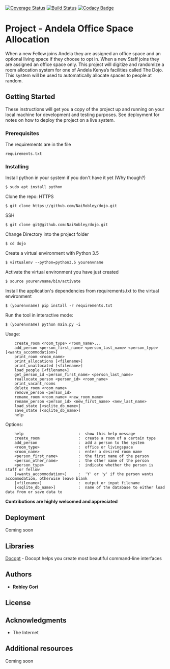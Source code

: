[![Coverage Status](https://coveralls.io/repos/github/NaiRobley/dojo/badge.svg?branch=develop)](https://coveralls.io/github/NaiRobley/dojo?branch=develop)
[![Build Status](https://travis-ci.org/NaiRobley/dojo.svg?branch=develop)](https://travis-ci.org/NaiRobley/dojo)
[![Codacy Badge](https://api.codacy.com/project/badge/Grade/4d579665683f41088688d2cad5de8d17)](https://www.codacy.com/app/NaiRobley/dojo?utm_source=github.com&amp;utm_medium=referral&amp;utm_content=NaiRobley/dojo&amp;utm_campaign=Badge_Grade)

# Project - Andela Office Space Allocation  

When a new Fellow joins Andela they are assigned an office space and an optional living space if
they choose to opt in.
When a new Staff joins they are assigned an office space only.
This project will digitize and randomize a room allocation system for one of
Andela Kenya’s facilities called The Dojo.
This system will be used to automatically allocate spaces to people at random.


## Getting Started

These instructions will get you a copy of the project up and running on your local machine for development and testing purposes. See deployment for notes on how to deploy the project on a live system.

### Prerequisites

The requirements are in the file

```
requirements.txt
```

### Installing

Install python in your system if you don't have it yet (Why though?)
```
$ sudo apt install python
```

Clone the repo:
HTTPS
```
$ git clone https://github.com/NaiRobley/dojo.git
```
SSH
```
$ git clone git@github.com:NaiRobley/dojo.git
```

Change Directory into the project folder
```
$ cd dojo
```

Create a virtual environment with Python 3.5
```
$ virtualenv --python=python3.5 yourenvname
```

Activate the virtual environment you have just created
```
$ source yourenvname/bin/activate
```

Install the application's dependencies from requirements.txt to the virtual environment
```
$ (yourenvname) pip install -r requirements.txt
```

Run the tool in interactive mode:
```
$ (yourenvname) python main.py -i
```

Usage:
```
    create_room <room_type> <room_name>...
    add_person <person_first_name> <person_last_name> <person_type> [<wants_accommodation>]
    print_room <room_name>
    print_allocations [<filename>]
    print_unallocated [<filename>]
    load_people [<filename>]
    get_person_id <person_first_name> <person_last_name>
    reallocate_person <person_id> <room_name>
    print_vacant_rooms
    delete_room <room_name>
    remove_person <person_id>
    rename_room <room_name> <new_room_name>
    rename_person <person_id> <new_first_name> <new_last_name>
    load_state [<sqlite_db_name>]
    save_state [<sqlite_db_name>]
    help
```
Options:
```
    help                        :  show this help message
    create_room                 :  create a room of a certain type
    add_person                  :  add a person to the system
    <room_type>                 :  office or livingspace
    <room_name>                 :  enter a desired room name
    <person_first_name>         :  the first name of the person
    <person_other_name>         :  the other name of the person
    <person_type>               :  indicate whether the person is staff or fellow
    [<wants_accommodation>]     :  'Y' or 'y' if the person wants accommodation, otherwise leave blank
    [<filename>]                :  output or input filename
    [<sqlite_db_name>]          :  name of the database to either load data from or save data to
```

**Contributions are highly welcomed and appreciated**

## Deployment
Coming soon

## Libraries
[Docopt](https://github.com/docopt/docopt) - Docopt helps you create most beautiful command-line interfaces

## Authors

* **Robley Gori**


## License


## Acknowledgments

* The Internet

## Additional resources
Coming soon
